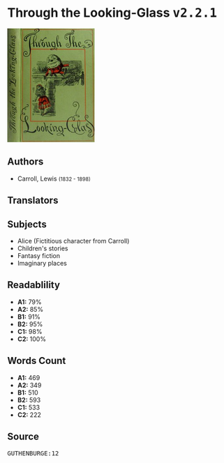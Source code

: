 # Through the Looking-Glass <kbd>v2.2.1</kbd>

![](./cover.medium.jpg "")

## Authors


 - Carroll, Lewis <small>(1832 - 1898)</small>

## Translators



## Subjects


 - Alice (Fictitious character from Carroll)
 - Children's stories
 - Fantasy fiction
 - Imaginary places

## Readablility


 - **A1:** 79%
 - **A2:** 85%
 - **B1:** 91%
 - **B2:** 95%
 - **C1:** 98%
 - **C2:** 100%

## Words Count


 - **A1:** 469
 - **A2:** 349
 - **B1:** 510
 - **B2:** 593
 - **C1:** 533
 - **C2:** 222

## Source


<kbd>GUTHENBURGE:12</kbd>
